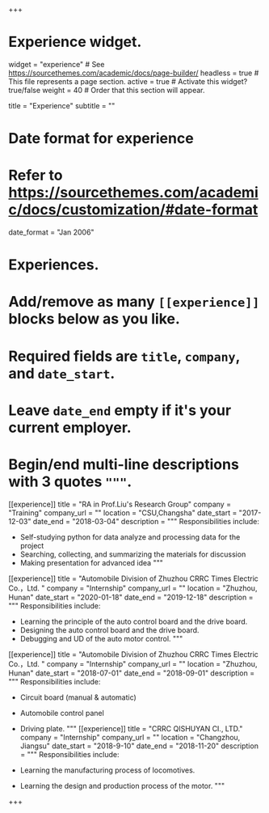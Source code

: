 +++
# Experience widget.
widget = "experience"  # See https://sourcethemes.com/academic/docs/page-builder/
headless = true  # This file represents a page section.
active = true  # Activate this widget? true/false
weight = 40  # Order that this section will appear.

title = "Experience"
subtitle = ""

# Date format for experience
#   Refer to https://sourcethemes.com/academic/docs/customization/#date-format
date_format = "Jan 2006"

# Experiences.
#   Add/remove as many `[[experience]]` blocks below as you like.
#   Required fields are `title`, `company`, and `date_start`.
#   Leave `date_end` empty if it's your current employer.
#   Begin/end multi-line descriptions with 3 quotes `"""`.
[[experience]]
  title = "RA in Prof.Liu's Research Group"
  company = "Training"
  company_url = ""
  location = "CSU,Changsha"
  date_start = "2017-12-03"
  date_end = "2018-03-04"
  description = """
  Responsibilities include:

  * Self-studying python for data analyze and processing data for the project 
  * Searching, collecting, and summarizing the materials for discussion
  * Making presentation for advanced idea
    """

[[experience]]
  title = "Automobile Division of Zhuzhou CRRC Times Electric Co.，Ltd. "
  company = "Internship"
  company_url = ""
  location = "Zhuzhou, Hunan"
  date_start = "2020-01-18"
  date_end = "2019-12-18"
  description = """	
  Responsibilities include:

  * Learning the principle of the auto control board and the drive board.    
  * Designing the auto control board and the drive board.
  * Debugging and UD of the auto motor control.
    """

[[experience]]
  title = "Automobile Division of Zhuzhou CRRC Times Electric Co.，Ltd. "
  company = "Internship"
  company_url = ""
  location = "Zhuzhou, Hunan"
  date_start = "2018-07-01"
  date_end = "2018-09-01"
  description = """
  Responsibilities include:

  * Circuit board (manual & automatic)
  * Automobile control panel
  * Driving plate.
    """
    [[experience]]
      title = "CRRC QISHUYAN CI., LTD."
      company = "Internship"
      company_url = ""
      location = "Changzhou, Jiangsu"
      date_start = "2018-9-10"
      date_end = "2018-11-20"
      description = """	
      Responsibilities include:

  * Learning the manufacturing process of locomotives.    
  * Learning the design and production process of the motor.
    """

+++
